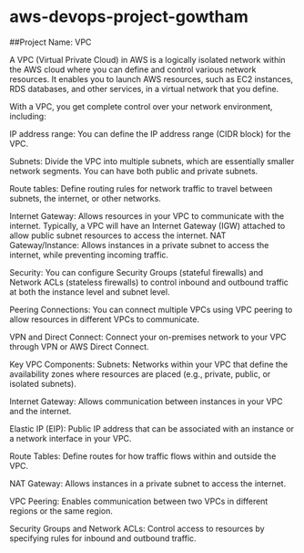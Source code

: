 # aws-devops-project-gowtham

##Project Name: VPC

A VPC (Virtual Private Cloud) in AWS is a logically isolated network within the AWS cloud where you can define and control various network resources. It enables you to launch AWS resources, such as EC2 instances, RDS databases, and other services, in a virtual network that you define.

With a VPC, you get complete control over your network environment, including:

IP address range: You can define the IP address range (CIDR block) for the VPC.

Subnets: Divide the VPC into multiple subnets, which are essentially smaller network segments. You can have both public and private subnets.

Route tables: Define routing rules for network traffic to travel between subnets, the internet, or other networks.

Internet Gateway: Allows resources in your VPC to communicate with the internet. Typically, a VPC will have an Internet Gateway (IGW) attached to allow public subnet resources to access the internet.
NAT Gateway/Instance: Allows instances in a private subnet to access the internet, while preventing incoming traffic.

Security: You can configure Security Groups (stateful firewalls) and Network ACLs (stateless firewalls) to control inbound and outbound traffic at both the instance level and subnet level.

Peering Connections: You can connect multiple VPCs using VPC peering to allow resources in different VPCs to communicate.

VPN and Direct Connect: Connect your on-premises network to your VPC through VPN or AWS Direct Connect.

Key VPC Components:
Subnets: Networks within your VPC that define the availability zones where resources are placed (e.g., private, public, or isolated subnets).

Internet Gateway: Allows communication between instances in your VPC and the internet.

Elastic IP (EIP): Public IP address that can be associated with an instance or a network interface in your VPC.

Route Tables: Define routes for how traffic flows within and outside the VPC.

NAT Gateway: Allows instances in a private subnet to access the internet.

VPC Peering: Enables communication between two VPCs in different regions or the same region.

Security Groups and Network ACLs: Control access to resources by specifying rules for inbound and outbound traffic.

